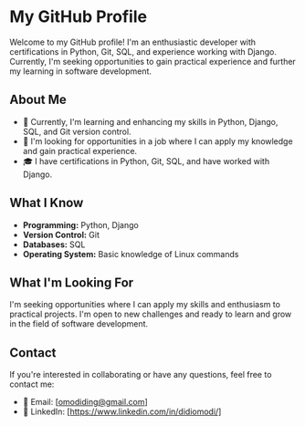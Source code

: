 # My GitHub Profile

Welcome to my GitHub profile! I'm an enthusiastic developer with certifications in Python, Git, SQL, and experience working with Django. Currently, I'm seeking opportunities to gain practical experience and further my learning in software development.

## About Me

- 🌱 Currently, I'm learning and enhancing my skills in Python, Django, SQL, and Git version control.
- 💼 I'm looking for opportunities in a job where I can apply my knowledge and gain practical experience.
- 🎓 I have certifications in Python, Git, SQL, and have worked with Django.

## What I Know

- **Programming:** Python, Django
- **Version Control:** Git
- **Databases:** SQL
- **Operating System:** Basic knowledge of Linux commands

## What I'm Looking For

I'm seeking opportunities where I can apply my skills and enthusiasm to practical projects. I'm open to new challenges and ready to learn and grow in the field of software development.

## Contact

If you're interested in collaborating or have any questions, feel free to contact me:

- 📧 Email: [omodiding@gmail.com]
- 💬 LinkedIn: [https://www.linkedin.com/in/didiomodi/]
